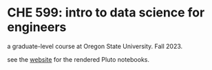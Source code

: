 # CHE 599: intro to data science for engineers
a graduate-level course at Oregon State University. Fall 2023.

see the [website](https://simonensemble.github.io/CHE599_intro_data_sci_F2023/) for the rendered Pluto notebooks.
